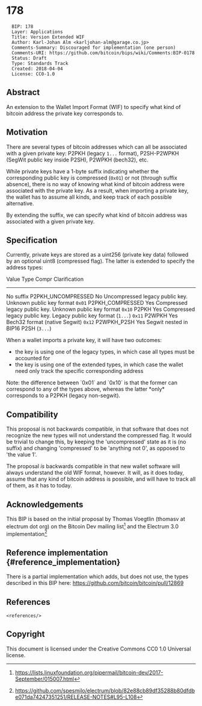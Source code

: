 # 178

      BIP: 178
      Layer: Applications
      Title: Version Extended WIF
      Author: Karl-Johan Alm <karljohan-alm@garage.co.jp>
      Comments-Summary: Discouraged for implementation (one person)
      Comments-URI: https://github.com/bitcoin/bips/wiki/Comments:BIP-0178
      Status: Draft
      Type: Standards Track
      Created: 2018-04-04
      License: CC0-1.0

## Abstract

An extension to the Wallet Import Format (WIF) to specify what kind of
bitcoin address the private key corresponds to.

## Motivation

There are several types of bitcoin addresses which can all be associated
with a given private key: P2PKH (legacy `1...` format), P2SH-P2WPKH
(SegWit public key inside P2SH), P2WPKH (bech32), etc.

While private keys have a 1-byte suffix indicating whether the
corresponding public key is compressed (`0x01`) or not (through suffix
absence), there is no way of knowing what kind of bitcoin address were
associated with the private key. As a result, when importing a private
key, the wallet has to assume all kinds, and keep track of each possible
alternative.

By extending the suffix, we can specify what kind of bitcoin address was
associated with a given private key.

## Specification

Currently, private keys are stored as a uint256 (private key data)
followed by an optional uint8 (compressed flag). The latter is extended
to specify the address types:

  Value       Type                 Compr   Clarification
  ----------- -------------------- ------- -----------------------------------------------------------------
  No suffix   P2PKH_UNCOMPRESSED   No      Uncompressed legacy public key. Unknown public key format
  `0x01`      P2PKH_COMPRESSED     Yes     Compressed legacy public key. Unknown public key format
  `0x10`      P2PKH                Yes     Compressed legacy public key. Legacy public key format (`1...`)
  `0x11`      P2WPKH               Yes     Bech32 format (native Segwit)
  `0x12`      P2WPKH_P2SH          Yes     Segwit nested in BIP16 P2SH (`3...`)

When a wallet imports a private key, it will have two outcomes:

-   the key is using one of the legacy types, in which case all types
    must be accounted for
-   the key is using one of the extended types, in which case the wallet
    need only track the specific corresponding address

Note: the difference between \`0x01\` and \`0x10\` is that the former
can correspond to any of the types above, whereas the latter \*only\*
corresponds to a P2PKH (legacy non-segwit).

## Compatibility

This proposal is not backwards compatible, in that software that does
not recognize the new types will not understand the compressed flag. It
would be trivial to change this, by keeping the \'uncompressed\' state
as it is (no suffix) and changing \'compressed\' to be \'anything not
0\', as opposed to \'the value 1\'.

The proposal *is* backwards compatible in that new wallet software will
always understand the old WIF format, however. It will, as it does
today, assume that any kind of bitcoin address is possible, and will
have to track all of them, as it has to today.

## Acknowledgements

This BIP is based on the initial proposal by Thomas Voegtlin (thomasv at
electrum dot org) on the Bitcoin Dev mailing list[^1] and the Electrum
3.0 implementation[^2]

## Reference implementation {#reference_implementation}

There is a partial implementation which adds, but does not use, the
types described in this BIP here:
<https://github.com/bitcoin/bitcoin/pull/12869>

## References

``` 
<references/>
```
## Copyright

This document is licensed under the Creative Commons CC0 1.0 Universal
license.

[^1]: <https://lists.linuxfoundation.org/pipermail/bitcoin-dev/2017-September/015007.html>

[^2]: <https://github.com/spesmilo/electrum/blob/82e88cb89df35288b80dfdbe071da74247351251/RELEASE-NOTES#L95-L108>
